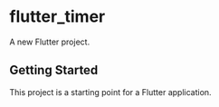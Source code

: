 # flutter_timer

A new Flutter project.

## Getting Started

This project is a starting point for a Flutter application.

